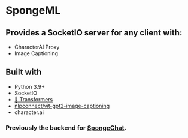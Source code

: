 # SpongeML

## Provides a SocketIO server for any client with: 

- CharacterAI Proxy
- Image Captioning

## Built with

- Python 3.9+
- SocketIO
- [🤗 Transformers](https://huggingface.co/docs/transformers/index)
- [nlpconnect/vit-gpt2-image-captioning](https://huggingface.co/nlpconnect/vit-gpt2-image-captioning)
- character.ai

### Previously the backend for [SpongeChat](https://github.com/artificialbutter/SpongeChat).
